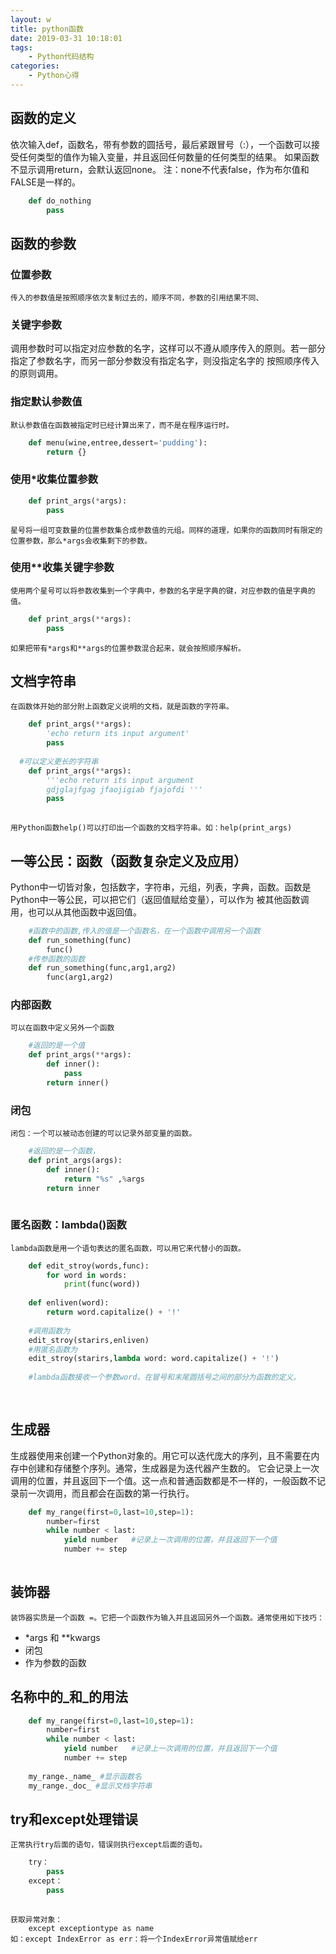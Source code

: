 ```yaml
---
layout: w
title: python函数
date: 2019-03-31 10:18:01
tags: 
    - Python代码结构
categories: 
    - Python心得
---
```


## 函数的定义
  依次输入def，函数名，带有参数的圆括号，最后紧跟冒号（:），一个函数可以接受任何类型的值作为输入变量，并且返回任何数量的任何类型的结果。
如果函数不显示调用return，会默认返回none。
  注：none不代表false，作为布尔值和FALSE是一样的。
```python
    def do_nothing
        pass

```
## 函数的参数

### 位置参数
    传入的参数值是按照顺序依次复制过去的，顺序不同，参数的引用结果不同、
### 关键字参数
  调用参数时可以指定对应参数的名字，这样可以不遵从顺序传入的原则。若一部分指定了参数名字，而另一部分参数没有指定名字，则没指定名字的
按照顺序传入的原则调用。
### 指定默认参数值
    默认参数值在函数被指定时已经计算出来了，而不是在程序运行时。
```python
    def menu(wine,entree,dessert='pudding'):
        return {}
```
### 使用*收集位置参数
   
```python
    def print_args(*args):
        pass
```
    星号将一组可变数量的位置参数集合成参数值的元组。同样的道理，如果你的函数同时有限定的位置参数，那么*args会收集剩下的参数。
    
### 使用**收集关键字参数
    使用两个星号可以将参数收集到一个字典中，参数的名字是字典的键，对应参数的值是字典的值。
```python
    def print_args(**args):
        pass
```
    如果把带有*args和**args的位置参数混合起来，就会按照顺序解析。
    
## 文档字符串
    在函数体开始的部分附上函数定义说明的文档，就是函数的字符串。
```python
    def print_args(**args):
        'echo return its input argument'
        pass
        
  #可以定义更长的字符串
    def print_args(**args):
        '''echo return its input argument
        gdjglajfgag jfaojigiab fjajofdi '''
        pass
        
```
    用Python函数help()可以打印出一个函数的文档字符串。如：help(print_args)
    
## 一等公民：函数（函数复杂定义及应用）
  Python中一切皆对象，包括数字，字符串，元组，列表，字典，函数。函数是Python中一等公民，可以把它们（返回值赋给变量），可以作为
被其他函数调用，也可以从其他函数中返回值。
    
```python
    #函数中的函数,传入的值是一个函数名，在一个函数中调用另一个函数
    def run_something(func)
        func()
    #传参函数的函数
    def run_something(func,arg1,arg2)
        func(arg1,arg2)
```
### 内部函数
    可以在函数中定义另外一个函数
```python
    #返回的是一个值
    def print_args(**args):
        def inner():
            pass
        return inner()
```
### 闭包
    闭包：一个可以被动态创建的可以记录外部变量的函数。
    
```python
    #返回的是一个函数，
    def print_args(args):
        def inner():
            return "%s" ,%args
        return inner 
        
```

### 匿名函数：lambda()函数
    lambda函数是用一个语句表达的匿名函数，可以用它来代替小的函数。
    
```python
    def edit_stroy(words,func):
        for word in words:
            print(func(word))
    
    def enliven(word):
        return word.capitalize() + '!'
        
    #调用函数为
    edit_stroy(starirs,enliven)
    #用匿名函数为
    edit_stroy(starirs,lambda word: word.capitalize() + '!')
    
    #lambda函数接收一个参数word。在冒号和末尾圆括号之间的部分为函数的定义。
    
    
```
    
## 生成器
  生成器使用来创建一个Python对象的。用它可以迭代庞大的序列，且不需要在内存中创建和存储整个序列。通常，生成器是为迭代器产生数的。
它会记录上一次调用的位置，并且返回下一个值。这一点和普通函数都是不一样的，一般函数不记录前一次调用，而且都会在函数的第一行执行。

```python
    def my_range(first=0,last=10,step=1):
        number=first
        while number < last:
            yield number   #记录上一次调用的位置，并且返回下一个值
            number += step
        
```
## 装饰器
    装饰器实质是一个函数 =。它把一个函数作为输入并且返回另外一个函数。通常使用如下技巧：
- *args 和 **kwargs
- 闭包
- 作为参数的函数

## 名称中的_和_的用法
    
```python
    def my_range(first=0,last=10,step=1):
        number=first
        while number < last:
            yield number   #记录上一次调用的位置，并且返回下一个值
            number += step
    
    my_range._name_ #显示函数名
    my_range._doc_ #显示文档字符串
```

## try和except处理错误
    正常执行try后面的语句，错误则执行except后面的语句。
```python
    try：
        pass
    except：
        pass
     
```
    获取异常对象：
        except exceptiontype as name
    如：except IndexError as err：将一个IndexError异常值赋给err
    

